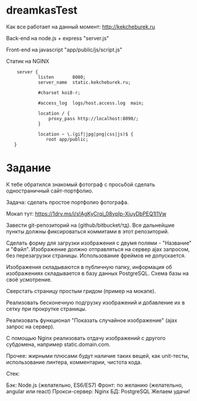 # dreamkasTest
Как все работает на данный момент: http://kekcheburek.ru

Back-end на node.js + express "server.js"

Front-end на javascript "app/public/js/script.js"

Статик на NGINX

        server {
                listen       8080;
                server_name  static.kekcheburek.ru;

                #charset koi8-r;

                #access_log  logs/host.access.log  main;

                location / {
                    proxy_pass http://localhost:8090/;
                }

                location ~ \.(gif|jpg|png|css|js)$ {
                   root app/public;
       }

# Задание

К тебе обратился знакомый фотограф с просьбой сделать одностраничный сайт-портфолио.

Задача: сделать простое портфолио фотографа.

Мокап тут: https://1drv.ms/i/s!AgKyCrqi_08vpIp-XiuyDbPEQ1l1Vw

Завести git-репозиторий на (github/bitbucket/тд).
Все дальнейшие пункты должны фиксироваться коммитами в этот репозиторий.

Сделать форму для загрузки изображения с двумя полями - "Название" и "Файл".
Изображение должно отправляться на сервер ajax запросом, без перезагрузки страницы.
Использование фреймов не допускается.

Изображения складываются в публичную папку, информация об изображениях складывается
в базу данных PostgreSQL. Схема базы на своё усмотрение.

Сверстать страницу простым гридом (пример на мокапе).

Реализовать бесконечную подгрузку изображений и добавление их в сетку при прокрутке страницы.

Реализовать функционал "Показать случайное изображение" (ajax запрос на сервер).

С помощью Nginx реализовать отдачу изображений с другого субдомена, например static.domain.com.

Прочее: жирными плюсами будут наличие таких вещей, как unit-тесты, использование линтера, комментарии, чистота кода.

Стек:

Бэк: Node.js (желательно, ES6/ES7)
Фронт: по желанию (желательно, angular или react)
Прокси-сервер: Nginx
БД: PostgreSQL
Желаем удачи!
